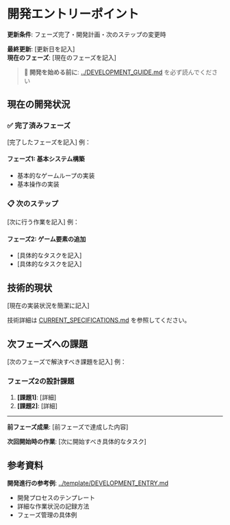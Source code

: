 # 開発エントリーポイント

**更新条件**: フェーズ完了・開発計画・次のステップの変更時

**最終更新**: [更新日を記入]  
**現在のフェーズ**: [現在のフェーズを記入]

> **📖 開発を始める前に**: [../DEVELOPMENT_GUIDE.md](../DEVELOPMENT_GUIDE.md) を必ず読んでください

## 現在の開発状況

### ✅ 完了済みフェーズ

[完了したフェーズを記入]
例：
#### フェーズ1: 基本システム構築
- 基本的なゲームループの実装
- 基本操作の実装

### 📋 次のステップ

[次に行う作業を記入]
例：
#### フェーズ2: ゲーム要素の追加
- [具体的なタスクを記入]
- [具体的なタスクを記入]

## 技術的現状

[現在の実装状況を簡潔に記入]

技術詳細は [CURRENT_SPECIFICATIONS.md](./CURRENT_SPECIFICATIONS.md) を参照してください。

## 次フェーズへの課題

[次のフェーズで解決すべき課題を記入]
例：
### フェーズ2の設計課題
1. **[課題1]**: [詳細]
2. **[課題2]**: [詳細]

---

**前フェーズ成果**: [前フェーズで達成した内容]

**次回開始時の作業**: [次に開始すべき具体的なタスク]

## 参考資料

**開発進行の参考例**: [../template/DEVELOPMENT_ENTRY.md](../template/DEVELOPMENT_ENTRY.md)
- 開発プロセスのテンプレート
- 詳細な作業状況の記録方法
- フェーズ管理の具体例